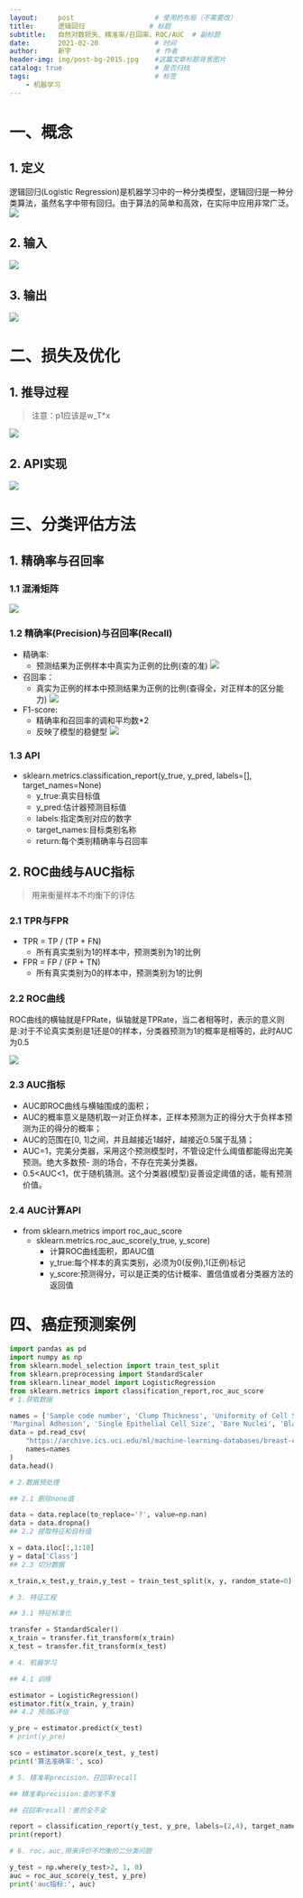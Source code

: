 ```yaml
---
layout:     post                    # 使用的布局（不需要改）
title:      逻辑回归   			    # 标题 		  
subtitle:   自然对数损失、精准率/召回率、ROC/AUC  # 副标题
date:       2021-02-20              # 时间
author:     新宇                     # 作者
header-img: img/post-bg-2015.jpg    #这篇文章标题背景图片
catalog: true                       # 是否归档
tags:                               # 标签
    - 机器学习
---
```

# 一、概念
## 1. 定义
逻辑回归(Logistic Regression)是机器学习中的一种分类模型，逻辑回归是一种分类算法，虽然名字中带有回归。由于算法的简单和高效，在实际中应用非常广泛。
![](https://tva1.sinaimg.cn/large/008eGmZEly1gntr7bs0h7j316x0u0dn2.jpg)

## 2. 输入
![](https://tva1.sinaimg.cn/large/008eGmZEly1gntr75vdfqj30x006yq6k.jpg)

## 3. 输出
![](https://tva1.sinaimg.cn/large/008eGmZEly1gntr75z9dsj30v60a6wfm.jpg)

# 二、损失及优化
## 1. 推导过程
> 注意：p1应该是w_T\*x

![](https://tva1.sinaimg.cn/large/008eGmZEly1gnucaa12kbj30x70u0jw4.jpg)

## 2. API实现
![](https://tva1.sinaimg.cn/large/008eGmZEly1gntsrxs6euj31bu0gstcn.jpg)

# 三、分类评估方法
## 1. 精确率与召回率
### 1.1 混淆矩阵
![](https://tva1.sinaimg.cn/large/008eGmZEly1gntwijz1g4j30j90b80u6.jpg)
### 1.2 精确率(Precision)与召回率(Recall)
- 精确率:
	- 预测结果为正例样本中真实为正例的比例(查的准)
		![](https://tva1.sinaimg.cn/large/008eGmZEly1gntwlebe6vj30en086jte.jpg)
- 召回率：
	- 真实为正例的样本中预测结果为正例的比例(查得全，对正样本的区分能力)
		![](https://tva1.sinaimg.cn/large/008eGmZEly1gntwleezdgj30hl09iacz.jpg)
- F1-score:
	- 精确率和召回率的调和平均数*2
	- 反映了模型的稳健型
		![](https://tva1.sinaimg.cn/large/008eGmZEly1gntwrybr0yj30ix03fgmt.jpg)


### 1.3 API
- sklearn.metrics.classification_report(y_true, y_pred, labels=[], target_names=None)
	- y_true:真实目标值 
	- y_pred:估计器预测目标值
	- labels:指定类别对应的数字 
	- target_names:目标类别名称 
	- return:每个类别精确率与召回率

## 2. ROC曲线与AUC指标
> 用来衡量样本不均衡下的评估

### 2.1 TPR与FPR
- TPR = TP / (TP + FN) 
	- 所有真实类别为1的样本中，预测类别为1的比例
- FPR = FP / (FP + TN) 
	- 所有真实类别为0的样本中，预测类别为1的比例

### 2.2 ROC曲线
ROC曲线的横轴就是FPRate，纵轴就是TPRate，当二者相等时，表示的意义则是:对于不论真实类别是1还是0的样本，分类器预测为1的概率是相等的，此时AUC为0.5

![](https://tva1.sinaimg.cn/large/008eGmZEly1gntwvbp1pgj30gv0ewdj1.jpg)

### 2.3 AUC指标
- AUC即ROC曲线与横轴围成的面积；
- AUC的概率意义是随机取一对正负样本，正样本预测为正的得分大于负样本预测为正的得分的概率；
- AUC的范围在[0, 1]之间，并且越接近1越好，越接近0.5属于乱猜；
- AUC=1，完美分类器，采用这个预测模型时，不管设定什么阈值都能得出完美预测。绝大多数预- 测的场合，不存在完美分类器。
- 0.5<AUC<1，优于随机猜测。这个分类器(模型)妥善设定阈值的话，能有预测价值。

### 2.4 AUC计算API
- from sklearn.metrics import roc_auc_score 
	- sklearn.metrics.roc_auc_score(y_true, y_score)
		- 计算ROC曲线面积，即AUC值 
		- y_true:每个样本的真实类别，必须为0(反例),1(正例)标记 
		- y_score:预测得分，可以是正类的估计概率、置信值或者分类器方法的返回值

# 四、癌症预测案例
```python
import pandas as pd
import numpy as np
from sklearn.model_selection import train_test_split 
from sklearn.preprocessing import StandardScaler 
from sklearn.linear_model import LogisticRegression
from sklearn.metrics import classification_report,roc_auc_score
# 1.获取数据

names = ['Sample code number', 'Clump Thickness', 'Uniformity of Cell Size', 'Uniformity of Cell Shape',
'Marginal Adhesion', 'Single Epithelial Cell Size', 'Bare Nuclei', 'Bland Chromatin', 'Normal Nucleoli', 'Mitoses', 'Class']
data = pd.read_csv(
    "https://archive.ics.uci.edu/ml/machine-learning-databases/breast-cancer-wisconsin/breast-cancer-wisconsin.data", 
    names=names
)
data.head()

# 2.数据预处理

## 2.1 删除none值

data = data.replace(to_replace='?', value=np.nan)
data = data.dropna()
## 2.2 提取特征和目标值

x = data.iloc[:,1:10]
y = data['Class']
## 2.3 切分数据

x_train,x_test,y_train,y_test = train_test_split(x, y, random_state=0)

# 3. 特征工程

## 3.1 特征标准化

transfer = StandardScaler()
x_train = transfer.fit_transform(x_train)
x_test = transfer.fit_transform(x_test)

# 4. 机器学习

## 4.1 训练

estimator = LogisticRegression()
estimator.fit(x_train, y_train)
## 4.2 预测&评估

y_pre = estimator.predict(x_test)
# print(y_pre)

sco = estimator.score(x_test, y_test)
print('算法准确率:', sco)

# 5. 精准率precision、召回率recall

## 精准率precision:查的准不准

## 召回率recall：差的全不全

report = classification_report(y_test, y_pre, labels=(2,4), target_names=('良性','恶性'))
print(report)

# 6. roc，auc,用来评价不均衡的二分类问题

y_test = np.where(y_test>2, 1, 0)
auc = roc_auc_score(y_test, y_pre)
print('auc指标:', auc)
```


